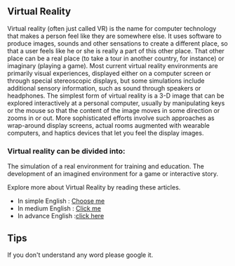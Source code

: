 ## Virtual Reality

Virtual reality (often just called VR) is the name for computer technology that makes a person feel like they are somewhere else. It uses software to produce images, sounds and other sensations to create a different place, so that a user feels like he or she is really a part of this other place. That other place can be a real place (to take a tour in another country, for instance) or imaginary (playing a game).
Most current virtual reality environments are primarily visual experiences, displayed either on a computer screen or through special stereoscopic displays, but some simulations include additional sensory information, such as sound through speakers or headphones.
The simplest form of virtual reality is a 3-D image that can be explored interactively at a personal computer, usually by manipulating keys or the mouse so that the content of the image moves in some direction or zooms in or out. More sophisticated efforts involve such approaches as wrap-around display screens, actual rooms augmented with wearable computers, and haptics devices that let you feel the display images.

### Virtual reality can be divided into:

The simulation of a real environment for training and education.
The development of an imagined environment for a game or interactive story.

Explore more about Virtual Reality by reading these articles.
* In simple English : [Choose me](https://kids.kiddle.co/Virtual_reality)
* In medium English : [Click me](https://en.wikipedia.org/wiki/Virtual_reality)
* In advance English :[click here](https://www.wired.com/story/wired-guide-to-virtual-reality/)

## Tips 
If you don't understand any word please google it.
